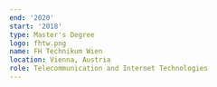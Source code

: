 ```yaml
---
end: '2020'
start: '2018'
type: Master's Degree
logo: fhtw.png
name: FH Technikum Wien
location: Vienna, Austria
role: Telecommunication and Internet Technologies
---
```

